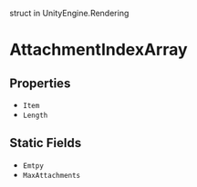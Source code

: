 struct in UnityEngine.Rendering
# AttachmentIndexArray

## Properties
- `Item`
- `Length`
## Static Fields
- `Emtpy`
- `MaxAttachments`
